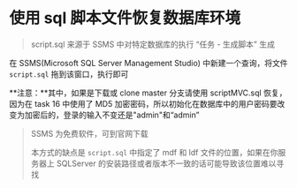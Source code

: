 # 使用 sql 脚本文件恢复数据库环境

> script.sql 来源于 SSMS 中对特定数据库的执行 “任务 - 生成脚本” 生成

在 SSMS(Microsoft SQL Server Management Studio) 中新建一个查询，将文件 `script.sql` 拖到该窗口，执行即可

**注意：**其中，如果是下载或 clone master 分支请使用 scriptMVC.sql 恢复，因为在 task 16 中使用了 MD5 加密密码，所以初始化在数据库中的用户密码要改变为加密后的，登录的输入不变还是"admin"和“admin”

> SSMS 为免费软件，可到官网下载
>
> 本方式的缺点是 `script.sql` 中指定了 mdf 和 ldf 文件的位置，如果在你服务器上 SQLServer 的安装路径或者版本不一致的话可能导致该位置难以寻找
